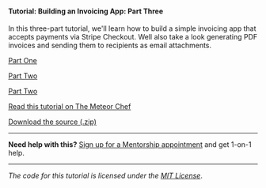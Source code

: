#### Tutorial: Building an Invoicing App: Part Three

In this three-part tutorial, we'll learn how to build a simple invoicing app that accepts payments via Stripe Checkout. Well also take a look generating PDF invoices and sending them to recipients as email attachments.

[Part One](https://themeteorchef.com/tutorials/building-an-invoicing-app)

[Part Two](https://themeteorchef.com/tutorials/building-an-invoicing-app-part-two)

[Part Two](https://themeteorchef.com/tutorials/building-an-invoicing-app-part-three)

[Read this tutorial on The Meteor Chef](https://themeteorchef.com/tutorials/building-an-invoicing-app-part-three)  

[Download the source (.zip)](https://github.com/themeteorchef/building-an-invoicing-app/archive/master.zip)

---

**Need help with this?** [Sign up for a Mentorship appointment](https://themeteorchef.com/mentorship?readme=building-an-invoicing-app-part-three) and get 1-on-1 help.

---

_The code for this tutorial is licensed under the [MIT License](http://opensource.org/licenses/MIT)_.
